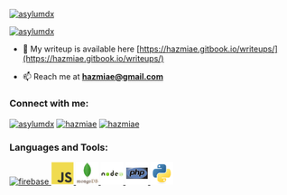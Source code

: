 <p align="left"> <a href="https://github.com/ryo-ma/github-profile-trophy"><img src="https://github-profile-trophy.vercel.app/?username=asylumdx" alt="asylumdx" /></a> </p>

<p align="left"> <a href="https://twitter.com/asylumdx" target="blank"><img src="https://img.shields.io/twitter/follow/asylumdx?logo=twitter&style=for-the-badge" alt="asylumdx" /></a> </p>

- 📝 My writeup is available here [https://hazmiae.gitbook.io/writeups/](https://hazmiae.gitbook.io/writeups/)

- 📫 Reach me at **hazmiae@gmail.com**

<h3 align="left">Connect with me:</h3>
<p align="left">
<a href="https://twitter.com/asylumdx" target="blank"><img align="center" src="https://raw.githubusercontent.com/rahuldkjain/github-profile-readme-generator/master/src/images/icons/Social/twitter.svg" alt="asylumdx" height="30" width="40" /></a>
<a href="https://linkedin.com/in/hazmiae" target="blank"><img align="center" src="https://raw.githubusercontent.com/rahuldkjain/github-profile-readme-generator/master/src/images/icons/Social/linked-in-alt.svg" alt="hazmiae" height="30" width="40" /></a>
<a href="https://instagram.com/hazmiae" target="blank"><img align="center" src="https://raw.githubusercontent.com/rahuldkjain/github-profile-readme-generator/master/src/images/icons/Social/instagram.svg" alt="hazmiae" height="30" width="40" /></a>
</p>

<h3 align="left">Languages and Tools:</h3>
<p align="left"> <a href="https://firebase.google.com/" target="_blank" rel="noreferrer"> <img src="https://www.vectorlogo.zone/logos/firebase/firebase-icon.svg" alt="firebase" width="40" height="40"/> </a> <a href="https://developer.mozilla.org/en-US/docs/Web/JavaScript" target="_blank" rel="noreferrer"> <img src="https://raw.githubusercontent.com/devicons/devicon/master/icons/javascript/javascript-original.svg" alt="javascript" width="40" height="40"/> </a> <a href="https://www.mongodb.com/" target="_blank" rel="noreferrer"> <img src="https://raw.githubusercontent.com/devicons/devicon/master/icons/mongodb/mongodb-original-wordmark.svg" alt="mongodb" width="40" height="40"/> </a> <a href="https://nodejs.org" target="_blank" rel="noreferrer"> <img src="https://raw.githubusercontent.com/devicons/devicon/master/icons/nodejs/nodejs-original-wordmark.svg" alt="nodejs" width="40" height="40"/> </a> <a href="https://www.php.net" target="_blank" rel="noreferrer"> <img src="https://raw.githubusercontent.com/devicons/devicon/master/icons/php/php-original.svg" alt="php" width="40" height="40"/> </a> <a href="https://www.python.org" target="_blank" rel="noreferrer"> <img src="https://raw.githubusercontent.com/devicons/devicon/master/icons/python/python-original.svg" alt="python" width="40" height="40"/> </a> </p>


